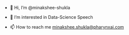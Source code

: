 - 👋 Hi, I’m @minakshee-shukla
- 👀 I’m interested in Data-Science Speech

- 📫 How to reach me minakshee.shukla@pharynxai.com

